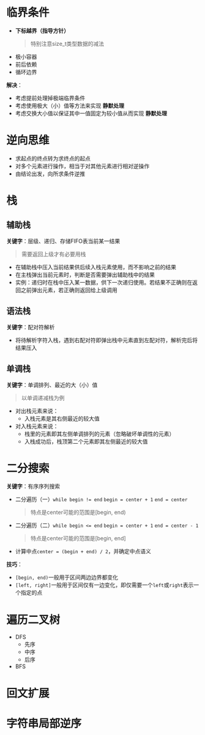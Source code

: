 # 临界条件
* **下标越界（指导方针）**
    > 特别注意size_t类型数据的减法
* 极小容器
* 前后依赖
* 循环边界

**解决**：
* 考虑提前处理掉极端临界条件
* 考虑使用极大（小）值等方法来实现 **静默处理**
* 考虑交换大小值以保证其中一值固定为较小值从而实现 **静默处理** 

# 逆向思维
* 求起点的终点转为求终点的起点
* 对多个元素进行操作，相当于对其他元素进行相对逆操作
* 由结论出发，向所求条件逆推

# 栈
## 辅助栈
**关键字**：层级、递归、存储FIFO表当前某一结果
> 需要返回上级才有必要用栈
* 在辅助栈中压入当前结果供后续入栈元素使用，而不影响之前的结果
* 在主栈弹出当前元素时，判断是否需要弹出辅助栈中的结果
* 实例：递归时在栈中压入某一数据，供下一次递归使用。若结果不正确则在返回之前弹出元素，若正确则返回给上级调用

## 语法栈
**关键字**：配对符解析

* 将待解析字符入栈，遇到右配对符即弹出栈中元素直到左配对符，解析完后将结果压入

## 单调栈
**关键字**：单调排列、最近的大（小）值

> 以单调递减栈为例
* 对出栈元素来说：
    * 入栈元素是其右侧最近的较大值
* 对入栈元素来说：
    * 栈里的元素即其左侧单调排列的元素（忽略破坏单调性的元素）
    * 入栈成功后，栈顶第二个元素即其左侧最近的较大值

# 二分搜索
**关键字**：有序序列搜索

* 二分遍历（一）`while begin != end` `begin = center + 1` `end = center`
    > 特点是center可能的范围是[begin, end)
* 二分遍历（二）`while begin <= end` `begin = center + 1` `end = center - 1`
    > 特点是center可能的范围是[begin, end]
* 计算中点`center = (begin + end) / 2`，并确定中点语义

**技巧**：
* `[begin, end)`一般用于区间两边边界都变化
* `[left, right]`一般用于区间仅有一边变化，即仅需要一个`left`或`right`表示一个指定的点

# 遍历二叉树
* DFS
    * 先序
    * 中序
    * 后序
* BFS
# 回文扩展
# 字符串局部逆序
